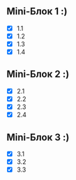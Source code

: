 ## Mini-Блок 1 :)
   - [x] 1.1
   - [x] 1.2
   - [x] 1.3
   - [x] 1.4
## Mini-Блок 2 :)
   - [x] 2.1
   - [x] 2.2
   - [x] 2.3
   - [x] 2.4
## Mini-Блок 3 :)
   - [x] 3.1
   - [x] 3.2
   - [x] 3.3
